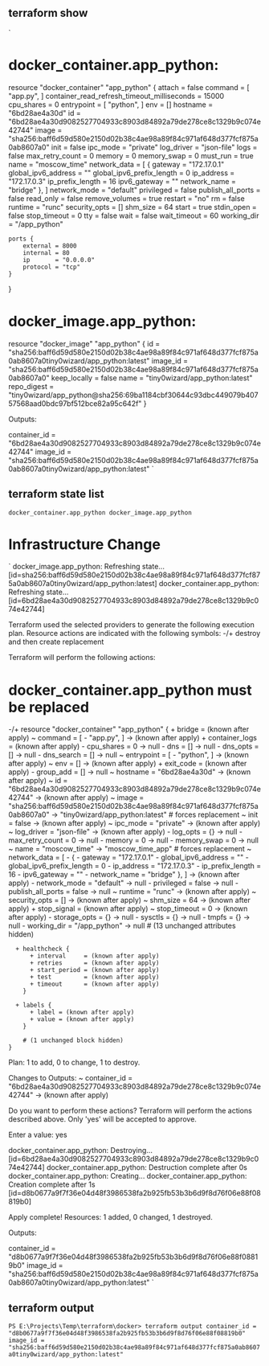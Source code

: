 ## terraform show
`
# docker_container.app_python:
resource "docker_container" "app_python" {
    attach                                      = false
    command                                     = [
        "app.py",
    ]
    container_read_refresh_timeout_milliseconds = 15000
    cpu_shares                                  = 0
    entrypoint                                  = [
        "python",
    ]
    env                                         = []
    hostname                                    = "6bd28ae4a30d"
    id                                          = "6bd28ae4a30d9082527704933c8903d84892a79de278ce8c1329b9c074e42744"
    image                                       = "sha256:baff6d59d580e2150d02b38c4ae98a89f84c971af648d377fcf875a0ab8607a0"
    init                                        = false
    ipc_mode                                    = "private"
    log_driver                                  = "json-file"
    logs                                        = false
    max_retry_count                             = 0
    memory                                      = 0
    memory_swap                                 = 0
    must_run                                    = true
    name                                        = "moscow_time"
    network_data                                = [
        {
            gateway                   = "172.17.0.1"
            global_ipv6_address       = ""
            global_ipv6_prefix_length = 0
            ip_address                = "172.17.0.3"
            ip_prefix_length          = 16
            ipv6_gateway              = ""
            network_name              = "bridge"
        },
    ]
    network_mode                                = "default"
    privileged                                  = false
    publish_all_ports                           = false
    read_only                                   = false
    remove_volumes                              = true
    restart                                     = "no"
    rm                                          = false
    runtime                                     = "runc"
    security_opts                               = []
    shm_size                                    = 64
    start                                       = true
    stdin_open                                  = false
    stop_timeout                                = 0
    tty                                         = false
    wait                                        = false
    wait_timeout                                = 60
    working_dir                                 = "/app_python"

    ports {
        external = 8000
        internal = 80
        ip       = "0.0.0.0"
        protocol = "tcp"
    }
}

# docker_image.app_python:
resource "docker_image" "app_python" {
    id           = "sha256:baff6d59d580e2150d02b38c4ae98a89f84c971af648d377fcf875a0ab8607a0tiny0wizard/app_python:latest"
    image_id     = "sha256:baff6d59d580e2150d02b38c4ae98a89f84c971af648d377fcf875a0ab8607a0"
    keep_locally = false
    name         = "tiny0wizard/app_python:latest"
    repo_digest  = "tiny0wizard/app_python@sha256:69ba1184cbf30644c93dbc449079b40757568aad0bdc97bf512bce82a95c642f"
}


Outputs:

container_id = "6bd28ae4a30d9082527704933c8903d84892a79de278ce8c1329b9c074e42744"
image_id = "sha256:baff6d59d580e2150d02b38c4ae98a89f84c971af648d377fcf875a0ab8607a0tiny0wizard/app_python:latest"
`

## terraform state list

`
docker_container.app_python
docker_image.app_python
`

# Infrastructure Change

`
docker_image.app_python: Refreshing state... [id=sha256:baff6d59d580e2150d02b38c4ae98a89f84c971af648d377fcf875a0ab8607a0tiny0wizard/app_python:latest]
docker_container.app_python: Refreshing state... [id=6bd28ae4a30d9082527704933c8903d84892a79de278ce8c1329b9c074e42744]

Terraform used the selected providers to generate the following execution plan. Resource actions are indicated with the
following symbols:
-/+ destroy and then create replacement

Terraform will perform the following actions:

  # docker_container.app_python must be replaced
-/+ resource "docker_container" "app_python" {
      + bridge                                      = (known after apply)
      ~ command                                     = [
          - "app.py",
        ] -> (known after apply)
      + container_logs                              = (known after apply)
      - cpu_shares                                  = 0 -> null
      - dns                                         = [] -> null
      - dns_opts                                    = [] -> null
      - dns_search                                  = [] -> null
      ~ entrypoint                                  = [
          - "python",
        ] -> (known after apply)
      ~ env                                         = [] -> (known after apply)
      + exit_code                                   = (known after apply)
      - group_add                                   = [] -> null
      ~ hostname                                    = "6bd28ae4a30d" -> (known after apply)
      ~ id                                          = "6bd28ae4a30d9082527704933c8903d84892a79de278ce8c1329b9c074e42744" -> (known after apply)
      ~ image                                       = "sha256:baff6d59d580e2150d02b38c4ae98a89f84c971af648d377fcf875a0ab8607a0" -> "tiny0wizard/app_python:latest" # forces replacement
      ~ init                                        = false -> (known after apply)
      ~ ipc_mode                                    = "private" -> (known after apply)
      ~ log_driver                                  = "json-file" -> (known after apply)
      - log_opts                                    = {} -> null
      - max_retry_count                             = 0 -> null
      - memory                                      = 0 -> null
      - memory_swap                                 = 0 -> null
      ~ name                                        = "moscow_time" -> "moscow_time_app" # forces replacement
      ~ network_data                                = [
          - {
              - gateway                   = "172.17.0.1"
              - global_ipv6_address       = ""
              - global_ipv6_prefix_length = 0
              - ip_address                = "172.17.0.3"
              - ip_prefix_length          = 16
              - ipv6_gateway              = ""
              - network_name              = "bridge"
            },
        ] -> (known after apply)
      - network_mode                                = "default" -> null
      - privileged                                  = false -> null
      - publish_all_ports                           = false -> null
      ~ runtime                                     = "runc" -> (known after apply)
      ~ security_opts                               = [] -> (known after apply)
      ~ shm_size                                    = 64 -> (known after apply)
      + stop_signal                                 = (known after apply)
      ~ stop_timeout                                = 0 -> (known after apply)
      - storage_opts                                = {} -> null
      - sysctls                                     = {} -> null
      - tmpfs                                       = {} -> null
      - working_dir                                 = "/app_python" -> null
        # (13 unchanged attributes hidden)

      + healthcheck {
          + interval     = (known after apply)
          + retries      = (known after apply)
          + start_period = (known after apply)
          + test         = (known after apply)
          + timeout      = (known after apply)
        }

      + labels {
          + label = (known after apply)
          + value = (known after apply)
        }

        # (1 unchanged block hidden)
    }

Plan: 1 to add, 0 to change, 1 to destroy.

Changes to Outputs:
  ~ container_id = "6bd28ae4a30d9082527704933c8903d84892a79de278ce8c1329b9c074e42744" -> (known after apply)

Do you want to perform these actions?
  Terraform will perform the actions described above.
  Only 'yes' will be accepted to approve.

  Enter a value: yes

docker_container.app_python: Destroying... [id=6bd28ae4a30d9082527704933c8903d84892a79de278ce8c1329b9c074e42744]
docker_container.app_python: Destruction complete after 0s
docker_container.app_python: Creating...
docker_container.app_python: Creation complete after 1s [id=d8b0677a9f7f36e04d48f3986538fa2b925fb53b3b6d9f8d76f06e88f08819b0]

Apply complete! Resources: 1 added, 0 changed, 1 destroyed.

Outputs:

container_id = "d8b0677a9f7f36e04d48f3986538fa2b925fb53b3b6d9f8d76f06e88f08819b0"
image_id = "sha256:baff6d59d580e2150d02b38c4ae98a89f84c971af648d377fcf875a0ab8607a0tiny0wizard/app_python:latest"
`

## terraform output
`
PS E:\Projects\Temp\terraform\docker> terraform output
container_id = "d8b0677a9f7f36e04d48f3986538fa2b925fb53b3b6d9f8d76f06e88f08819b0"
image_id = "sha256:baff6d59d580e2150d02b38c4ae98a89f84c971af648d377fcf875a0ab8607a0tiny0wizard/app_python:latest"
`